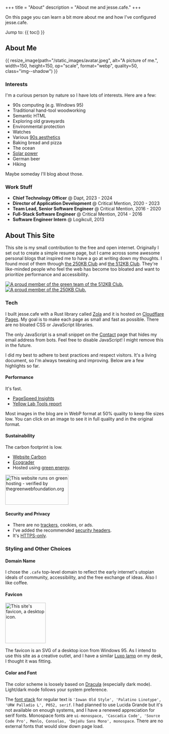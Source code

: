 +++
title = "About"
description = "About me and jesse.cafe."
+++

<!-- markdownlint-disable MD033-->

On this page you can learn a bit more about me and how I've configured
jesse.cafe.

Jump to: {{ toc() }}

## About Me

{{ resize_image(path="/static_images/avatar.jpeg", alt="A picture of me.", width=150,
height=150, op="scale", format="webp", quality=50, class="img--shadow") }}

### Interests

I'm a curious person by nature so I have lots of interests. Here are a few:

- 90s computing (e.g. Windows 95)
- Traditional hand-tool woodworking
- Semantic HTML
- Exploring old graveyards
- Environmental protection
- Watches
- Various [90s aesthetics](https://www.are.na/evan-collins-1522646491/channels)
- Baking bread and pizza
- The ocean
- [Solar power](https://solar.lowtechmagazine.com/)
- German beer
- Hiking

Maybe someday I'll blog about those.

### Work Stuff

- **Chief Technology Officer** @ Dapt, 2023 - 2024
- **Director of Application Development** @ Critical Mention, 2020 - 2023
- **Team Lead, Senior Software Engineer** @ Critical Mention, 2016 - 2020
- **Full-Stack Software Engineer** @ Critical Mention, 2014 - 2016
- **Software Engineer Intern** @ Logikcull, 2013

## About This Site

This site is my small contribution to the free and open internet. Originally I
set out to create a simple resume page, but I came across some awesome personal
blogs that inspired me to have a go at writing down my thoughts. I found most of
them through [the 250KB Club](https://250kb.club/) and
[the 512KB Club](https://512kb.club/). They're like-minded people who feel the
web has become too bloated and want to prioritize performance and accessibility.

[![A proud member of the green team of the 512KB Club.](/static_images/512kb-club.gif)](https://512kb.club/)
[![A proud member of the 250KB Club.](/static_images/250kb-club.png)](https://250kb.club/jesse-cafe)

### Tech

I built jesse.cafe with a Rust library called [Zola](https://getzola.org) and it
is hosted on [Cloudflare Pages](https://pages.cloudflare.com/). My goal is to
make each page as small and fast as possible. There are no bloated CSS or
JavaScript libraries.

The only JavaScript is a small snippet on the [Contact](@/contact.md) page that
hides my email address from bots. Feel free to disable JavaScript! I might
remove this in the future.

I did my best to adhere to best practices and respect visitors. It's a living
document, so I'm always tweaking and improving. Below are a few highlights so
far.

#### Performance

It's fast.

- [PageSpeed Insights](https://pagespeed.web.dev/analysis/https-jesse-cafe/1j5wn1gmby?form_factor=desktop)
- [Yellow Lab Tools report](https://yellowlab.tools/result/gxx08hf40w)

Most images in the blog are in WebP format at 50% quality to keep file sizes
low. You can click on an image to see it in full quality and in the original
format.

#### Sustainability

The carbon footprint is low.

- [Website Carbon](https://www.websitecarbon.com/website/jesse-cafe/)
- [Ecograder](https://ecograder.com/report/CGTl09K46MiLjgldvXne10xM)
- Hosted using
  [green energy](https://www.thegreenwebfoundation.org/green-web-check/?url=https%3A%2F%2Fjesse.cafe).

<img
src="https://app.greenweb.org/api/v3/greencheckimage/jesse.cafe?nocache=true"
alt="This website runs on green hosting - verified by thegreenwebfoundation.org"
width="200px" height="95px">

#### Security and Privacy

- There are no
  [trackers](https://themarkup.org/blacklight?url=jesse.cafe&device=desktop&location=us&force=false),
  cookies, or ads.
- I've added the recommended
  [security headers](https://securityheaders.com/?q=jesse.cafe&followRedirects=on).
- It's
  [HTTPS-only](https://radar.cloudflare.com/scan/74f1c761-0955-4238-81de-4a4a5d615958/technology).

### Styling and Other Choices

#### Domain Name

I chose the `.cafe` top-level domain to reflect the early internet's utopian
ideals of community, accessibility, and the free exchange of ideas. Also I like
coffee.

#### Favicon

<img src="/icon.svg" alt="This site's favicon, a desktop icon."
width="128" height="128">

The favicon is an SVG of a desktop icon from Windows 95. As I intend to use this
site as a creative outlet, and I have a similar
[Luxo lamp](<https://en.wikipedia.org/wiki/Luxo_Jr._(character)>) on my desk, I
thought it was fitting.

#### Color and Font

The color scheme is loosely based on [Dracula](https://draculatheme.com/)
(especially dark mode). Light/dark mode follows your system preference.

The [font stack](https://modernfontstacks.com/?stack=old-style) for regular text
is `'Iowan Old Style', 'Palatino Linotype', 'URW Palladio L', P052, serif`. I
had planned to use Lucida Grande but it's not available on enough systems, and I
have a renewed appreciation for serif fonts. Monospace fonts are
`ui-monospace, 'Cascadia Code', 'Source Code Pro', Menlo, Consolas, 'DejaVu Sans Mono', monospace`.
There are no external fonts that would slow down page load.
